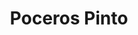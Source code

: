 ---
id: 'service-13'

title: 'Poceros Pinto'

titleMeta: "Desatascos y Poceros en Pinto 【91 577 18 49】"

title2: 'Desatascos Pinto'

lugar: 'Pinto'

mediumImage: 'desatascospinto-lg.webp'

largeImage: 'desatascospinto-md.webp'

metaContent: "✅Poceros en Pinto. 🔝 Empresa de desatascos en Torrejón de Ardoz 24 horas. 📢 Desatrancos baratos con los mejores precios. ☎️​ 676 679 954"

detailBreadcrumbSubTitle: 'Single Service'

detailBreadcrumbDesc: 'Somos la empresa de desatascos más económica en toda la Comunidad de Madrid. Llámanos y compruébalo.'

detailSubTitle: 'Empresa de desatrancos en Pinto, ofrecemos las mejores soluciones a nuestros clientes.'

parrafo: "Desatascos en Pinto económicos, pide presupuesto y compruébalo."

pregunta: '¿Busca una empresa de desatascos en Pinto en la que pueda confiar? '



descripcion: '¡No busque más que Grupal SL! Tenemos más de veinticinco años de experiencia en este campo, y nuestro trabajo es siempre de la más alta calidad. También ofrecemos el coste más económico de todo Madrid, lo que nos convierte en la opción perfecta para cualquiera que busque un pocero de confianza. Póngase en contacto con nosotros hoy mismo si necesita ayuda con cualquier problema de desatrancos, ¡o si simplemente quiere saber nuestros precios!'

descripcion1: " ¿Tiene una tubería obstruida que le ha dado dolores de cabeza? Si es así, tiene que llamar a Grupal SL. Nuestro equipo de profesionales experimentados puede ayudarle a desatascar sus tuberías de forma rápida y sencilla. Utilizamos las últimas tecnologías para obtener los mejores resultados, para que pueda volver a su vida sin problemas. Póngase en contacto con nosotros hoy mismo para empezar."

detailDesc: '¿Necesita un servicio de desatasco? Si es así, está de suerte, porque Grupal SL le tiene cubierto. Nuestros estudios personalizados de trabajos de pocería nos permiten ofrecerle un servicio adaptado a sus necesidades, ahorrándole tiempo y dinero.'

pregunta2: '¿Necesita la ayuda de un Pocero en Pinto?'

descripcion2: "Por muchas razones, más allá de la construcción de un pozo, los desatascos en las tuberías son necesarios para el buen funcionamiento de éstas. Si está buscando poceros de confianza y con experiencia, entonces debe contactar con Grupal SL. Tenemos años de experiencia ayudando a los residentes de Pinto y nuestro equipo se dedica a proporcionar el mejor servicio posible."

pregunta4: 'Mantenimiento Preventivo en Pinto'

option1: " Cuando se trata de cuidar su pozo, hay algunas cosas que puede hacer para garantizar su longevidad y su buen funcionamiento. Una de las cosas más importantes que puede hacer es mantenerlo limpio y libre de residuos. Aquí es donde entra en juego nuestro equipo de Grupal SL. Podemos encargarnos del mantenimiento adecuado de su pozo, incluyendo la excavación de grandes zanjas si es necesario, para que permanezca en buen estado durante años."

option2: "¿Está pasando por un mal momento cuando menos lo espera? Si es así, puede deberse a que su pozo, tuberías y alcantarillado no están limpios. El mantenimiento preventivo puede ayudarle a evitarlo. Mantenga limpios sus pozos, tuberías y alcantarillas y ahorrará tiempo y dinero a corto plazo."

option3: 'Pozos'

option4: 'Su pozo es una de las piezas más importantes de la infraestructura de su propiedad. Mantenerlo limpio y libre de residuos puede prevenir la contaminación del agua y ayudar a proteger su propiedad de las inundaciones. Asegúrese de revisar su pozo mensualmente en busca de signos de contaminación, y límpielo si es necesario.'

option5: "Tuberías"

option6: "Sus tuberías también son importantes. Llevan el agua y otras sustancias desde sus pozos, depósitos y otras fuentes hasta donde se necesitan. La limpieza y el mantenimiento de sus tuberías pueden ayudar a prevenir la contaminación del agua y las reparaciones costosas. Busque señales de fugas y repárelas cuando sea necesario."

option7: "Alcantarillas"

option8 : "Su sistema de alcantarillado se encarga de recoger el agua y otros desechos de su propiedad y transportarlos a un lugar de eliminación. Mantenga su sistema de alcantarillado limpio y libre de residuos para evitar atascos e inundaciones en el alcantarillado. Compruebe regularmente su sistema de alcantarillado para ver si hay signos de obstrucción y repárelos si es necesario."

option9: "¿Busca una empresa de desatascos que esté siempre disponible para ayudarle cuando lo necesite? ¡No busque más que Grupal SL! Nuestro equipo de profesionales experimentados está disponible las 24 horas del día, los siete días de la semana para ayudarle con cualquier problema de atasco que pueda tener. Tanto si se trata de un simple atasco como de un problema más complicado, nuestro equipo está siempre dispuesto a realizar el trabajo de forma rápida y eficaz. Así que si necesita servicios de fontanería, ¡asegúrese de ponerse en contacto con nosotros hoy mismo!
"

option10: "Trabajamos con todo tipo de empresas y particulares, desde los proyectos más pequeños hasta los más grandes. Nuestro objetivo es siempre que nuestros clientes estén satisfechos con nuestro trabajo. Nos sentimos orgullosos de nuestra capacidad para ofrecer un servicio de primera clase y cumplir nuestras promesas."

contenido: '<ul>
<li>✅ COMUNIDADES DE PROPIETARIOS</li>
<li>✅ COMUNIDADES DE VECINOS</li>
<li>✅ ARQUITECTOS</li>
<li>✅ ADMINISTRADORES DE FINCAS</li>
<li>✅ MANTENIMIENTO DE EMPRESAS</li>
<li>✅ PROPIETARIOS DE CHALETS Y PISOS</li>
<li>✅ AYUNTAMIENTOS</li>
<li>✅ EMPRESAS CONSTRUCTORAS</li>
<li>✅ ASEGURADORAS</li>
<li>✅ COLEGIOS</li>
<li>✅ AUTÓNOMOS</li>
</ul><br/>
<p>Contamos con ofertas especiales en todos nuestros servicios destinados a Empresas y Administradores de Fincas. <br/>
<a class="link" href="https://grupalsl.es/contacto">Contacta con nosotros </a>y pídenos toda la información que necesites.</p>
'

isFeatured: true
---